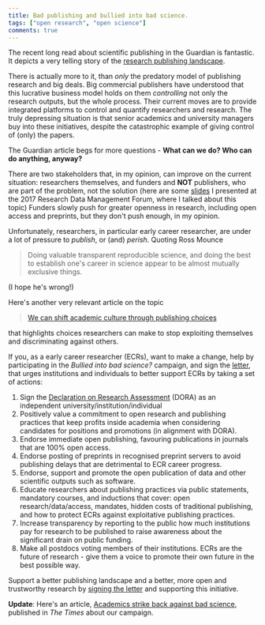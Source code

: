 ```yaml
---
title: Bad publishing and bullied into bad science.
tags: ["open research", "open science"]
comments: true
---
```


The recent long read about scientific publishing in the Guardian is
fantastic. It depicts a very telling story of
the
[research publishing landscape](https://www.theguardian.com/science/2017/jun/27/profitable-business-scientific-publishing-bad-for-science).

<!--more-->

There is actually more to it, than *only* the predatory model of
publishing research and big deals. Big commercial publishers have
understood that this lucrative business model holds on them
*controlling* not only the research outputs, but the whole
process. Their current moves are to provide integrated platforms to
control and quantify researchers and research. The truly depressing
situation is that senior academics and university managers buy into
these initiatives, despite the catastrophic example of giving control
of (only) the papers.

The Guardian article begs for more questions - **What can we do? Who
can do anything, anyway?**

There are two stakeholders that, in my opinion, can improve on the
current situation: researchers themselves, and funders and **NOT**
publishers, who are part of the problem, not the solution (here are
some [slides](http://bit.ly/20170609rdmf) I presented at the 2017
Research Data Management Forum, where I talked about this topic)
Funders slowly push for greater openness in research, including open
access and preprints, but they don't push enough, in my opinion.

Unfortunately, researchers, in particular early career researcher, are
under a lot of pressure to *publish*, or (and) *perish*. Quoting Ross
Mounce

>  Doing valuable transparent reproducible science, and doing the best
>  to establish one's career in science appear to be almost mutually
>  exclusive things.

(I hope he's wrong!)

Here's another very relevant article on the topic

> [We can shift academic culture through publishing choices](https://f1000research.com/articles/6-518/v2)

that highlights choices researchers can make to stop exploiting
themselves and discriminating against others.

If you, as a early career researcher (ECRs), want to make a change,
help by participating in the *Bullied into bad science?* campaign, and
sign
the
[letter](https://cambridge.eu.qualtrics.com/jfe/form/SV_6S9OXAydlFZz8cR),
that urges institutions and individuals to better support ECRs by
taking a set of actions:

1. Sign the [Declaration on Research Assessment](http://www.ascb.org/dora/)
   (DORA) as an independent university/institution/individual
2. Positively value a commitment to open research and publishing
   practices that keep profits inside academia when considering
   candidates for positions and promotions (in alignment with DORA).
3. Endorse immediate open publishing, favouring publications in
   journals that are 100% open access.
4. Endorse posting of preprints in recognised preprint servers to
   avoid publishing delays that are detrimental to ECR career
   progress.
5. Endorse, support and promote the open publication of data and other
   scientific outputs such as software.
6. Educate researchers about publishing practices via public
   statements, mandatory courses, and inductions that cover: open
   research/data/access, mandates, hidden costs of traditional
   publishing, and how to protect ECRs against exploitative publishing
   practices.
7. Increase transparency by reporting to the public how much
   institutions pay for research to be published to raise awareness
   about the significant drain on public funding.
8. Make all postdocs voting members of their institutions. ECRs are
   the future of research - give them a voice to promote their own
   future in the best possible way.

Support a better publishing landscape and a better, more open and
trustworthy research
by
[signing the letter](https://cambridge.eu.qualtrics.com/jfe/form/SV_6S9OXAydlFZz8cR) and
supporting this initiative.

**Update**: Here's an
article,
[Academics strike back against bad science](https://www.thetimes.co.uk/article/academics-strike-back-against-bad-science-t5mzcdxv8),
published in *The Times* about our campaign.
